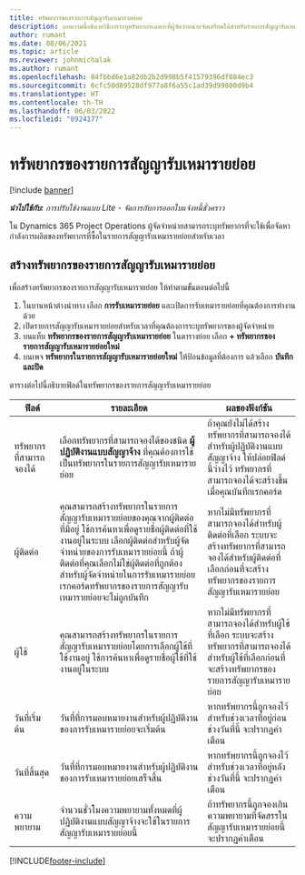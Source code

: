 ```yaml
---
title: ทรัพยากรของรายการสัญญารับเหมารายย่อย
description: บทความนี้อธิบายวิธีการระบุทรัพยากรเฉพาะที่ผู้จัดจำหน่ายจัดเตรียมให้สำหรับรายการสัญญารับเหมารายย่อยเฉพาะสำหรับเวลา
author: rumant
ms.date: 08/06/2021
ms.topic: article
ms.reviewer: johnmichalak
ms.author: rumant
ms.openlocfilehash: 84fbbd6e1a82db2b2d998b5f41579396df884ec3
ms.sourcegitcommit: 6cfc50d89528df977a8f6a55c1ad39d99800d9b4
ms.translationtype: HT
ms.contentlocale: th-TH
ms.lasthandoff: 06/03/2022
ms.locfileid: "8924177"
---
```

# <a name="subcontract-line-resources"></a>ทรัพยากรของรายการสัญญารับเหมารายย่อย

[!include [banner](../../includes/dataverse-preview.md)]

_**นำไปใช้กับ:** การปรับใช้งานแบบ Lite - จัดการกับการออกใบแจ้งหนี้ชั่วคราว_

ใน Dynamics 365 Project Operations ผู้จัดจำหน่ายสามารถระบุทรัพยากรที่จะใช้เพื่อจัดหากำลังการผลิตของทรัพยากรที่ซื้อในรายการสัญญารับเหมารายย่อยสำหรับเวลา

## <a name="create-subcontract-line-resources"></a>สร้างทรัพยากรของรายการสัญญารับเหมารายย่อย

เพื่อสร้างทรัพยากรของรายการสัญญารับเหมารายย่อย ให้ทำตามขั้นตอนต่อไปนี้

1. ในบานหน้าต่างนำทาง เลือก **การรับเหมารายย่อย** และเปิดการรับเหมารายย่อยที่คุณต้องการทำงานด้วย
2. เปิดรายการสัญญารับเหมารายย่อยสำหรับเวลาที่คุณต้องการระบุทรัพยากรของผู้จัดจำหน่าย
3. บนแท็บ **ทรัพยากรของรายการสัญญารับเหมารายย่อย** ในตารางย่อย เลือก **+ ทรัพยากรของรายการสัญญารับเหมารายย่อยใหม่**
4. บนเพจ **ทรัพยากรในรายการสัญญารับเหมารายย่อยใหม่** ให้ป้อนข้อมูลที่ต้องการ แล้วเลือก **บันทึกและปิด**

ตารางต่อไปนี้อธิบายฟิลด์ในทรัพยากรของรายการสัญญารับเหมารายย่อย

| ฟิลด์ | รายละเอียด | ผลของฟังก์ชัน |
| ----- | ----------- | ----------------- |
| ทรัพยากรที่สามารถจองได้ | เลือกทรัพยากรที่สามารถจองได้ของชนิด **ผู้ปฏิบัติงานแบบสัญญาจ้าง** ที่คุณต้องการใช้เป็นทรัพยากรในรายการสัญญารับเหมารายย่อย| ถ้าคุณยังไม่ได้สร้างทรัพยากรที่สามารถจองได้สำหรับผู้ปฏิบัติงานแบบสัญญาจ้าง ให้ปล่อยฟิลด์นี้ว่างไว้ ทรัพยากรที่สามารถจองได้จะสร้างขึ้นเมื่อคุณบันทึกเรกคอร์ด  |
| ผู้ติดต่อ | คุณสามารถสร้างทรัพยากรในรายการสัญญารับเหมารายย่อยของคุณจากผู้ติดต่อที่มีอยู่ ใช้การค้นหาเพื่อดูรายชื่อผู้ติดต่อที่ใช้งานอยู่ในระบบ เลือกผู้ติดต่อสำหรับผู้จัดจำหน่ายของการรับเหมารายย่อยนี้ ถ้าผู้ติดต่อที่คุณเลือกไม่ใช่ผู้ติดต่อที่ถูกต้องสำหรับผู้จัดจำหน่ายในการรับเหมารายย่อย เรกคอร์ดทรัพยากรของรายการสัญญารับเหมารายย่อยจะไม่ถูกบันทึก| หากไม่มีทรัพยากรที่สามารถจองได้สำหรับผู้ติดต่อที่เลือก ระบบจะสร้างทรัพยากรที่สามารถจองได้สำหรับผู้ติดต่อที่เลือกก่อนที่จะสร้างทรัพยากรของรายการสัญญารับเหมารายย่อย |
| ผู้ใช้ | คุณสามารถสร้างทรัพยากรในรายการสัญญารับเหมารายย่อยโดยการเลือกผู้ใช้ที่ใช้งานอยู่ ใช้การค้นหาเพื่อดูรายชื่อผู้ใช้ที่ใช้งานอยู่ในระบบ| หากไม่มีทรัพยากรที่สามารถจองได้สำหรับผู้ใช้ที่เลือก ระบบจะสร้างทรัพยากรที่สามารถจองได้สำหรับผู้ใช้ที่เลือกก่อนที่จะสร้างทรัพยากรของรายการสัญญารับเหมารายย่อย |
| วันที่เริ่มต้น | วันที่ที่การมอบหมายงานสำหรับผู้ปฏิบัติงานของการรับเหมารายย่อยจะเริ่มต้น| หากทรัพยากรนี้ถูกจองไว้สำหรับช่วงเวลาที่อยู่ก่อนช่วงวันที่นี้ จะปรากฏคำเตือน |
| วันที่สิ้นสุด | วันที่ที่การมอบหมายงานสำหรับผู้ปฏิบัติงานของการรับเหมารายย่อยเสร็จสิ้น| หากทรัพยากรนี้ถูกจองไว้สำหรับช่วงเวลาที่อยู่หลังช่วงวันที่นี้ จะปรากฏคำเตือน |
| ความพยายาม | จำนวนชั่วโมงความพยายามทั้งหมดที่ผู้ปฏิบัติงานแบบสัญญาจ้างจะใช้ในรายการสัญญารับเหมารายย่อยนี้| ถ้าทรัพยากรนี้ถูกจองเกินความพยายามที่จัดสรรในสัญญารับเหมารายย่อยนี้ จะปรากฏคำเตือน |


[!INCLUDE[footer-include](../../includes/footer-banner.md)]
